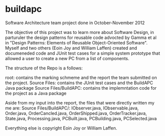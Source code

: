 buildapc
========

Software Architecture team project done in October-November 2012


The objective of this project was to learn more about Software Design, in parturuler the design patterns for reusable code advocted by Gamma et al in "Design Patterns: Elements of Reusable Object-Oriented Software". Myself and two others (Eoin Joy and William Laffen) created and documeneded code and JUnit test cases for a simple system prototype that allowed a user to create a new PC from a list of components.

The structure of the Repo is a follows:

root: contains the marking schmeme and the report the team submitted on the project.
Source Files: contains the JUnit test cases and the BuildAPC Java package
Source Files/BuildAPC: contains the implemntation code for the project as a Java package

Aside from my input into the report, the files that were directly written my me are:
Source Files/BuildAPC/: IObserver.java, IObservable.java, Order.java, OrderCancled.java, OrderShipped.java, OrderTracker.java, State.java, Processing.java, PCBuilt.java, PCBuilding.java, PCSelected.java

Everything else is copyright Eoin Joy or William Laffen.
